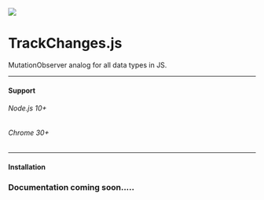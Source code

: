 ![](https://i.ibb.co/FxNbZ0r/track-Changes-Logo-Min2.png)
# TrackChanges.js 

MutationObserver analog for all data types in JS.

 ******
#### Support
###### Node.js 10+
###### Chrome 30+
 ******
#### Installation

### Documentation coming soon.....
